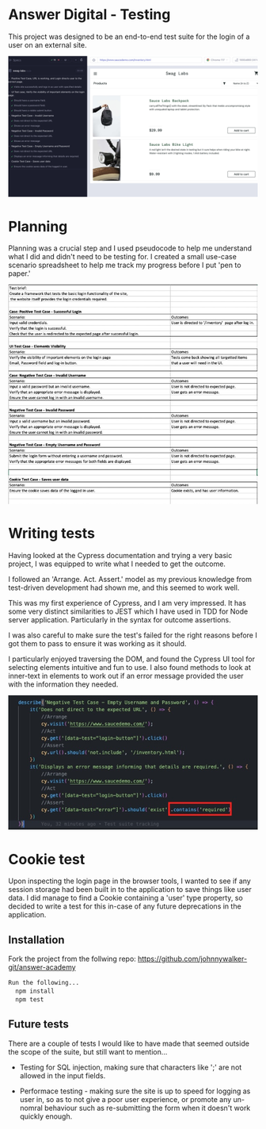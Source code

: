 
# Answer Digital - Testing

This project was designed to be an end-to-end test suite for the login of a user on an external site.

![App Screenshot](https://github.com/johnnywalker-git/answer-academy/blob/main/readme-img/overview.jpg?raw=true)

# Planning

Planning was a crucial step and I used pseudocode to help me understand what I did and didn't need to be testing for. I created a small use-case scenario spreadsheet to help me track my progress before I put 'pen to paper.'

![App Screenshot](https://github.com/johnnywalker-git/answer-academy/blob/main/readme-img/planning.jpg?raw=true)

# Writing tests

Having looked at the Cypress documentation and trying a very basic project, I was equipped to write what I needed to get the outcome.

I followed an 'Arrange. Act. Assert.' model as my previous knowledge from test-driven development had shown me, and this seemed to work well. 

This was my first experience of Cypress, and I am very impressed. It has some very distinct similarities to JEST which I have used in TDD for Node server application. Particularly in the syntax for outcome assertions.

I was also careful to make sure the test's failed for the right reasons before I got them to pass to ensure it was working as it should.

I particularly enjoyed traversing the DOM, and found the Cypress UI tool for selecting elements intuitive and fun to use. I also found methods to look at inner-text in elements to work out if an error message provided the user with the information they needed.

![App Screenshot](https://github.com/johnnywalker-git/answer-academy/blob/main/readme-img/test.jpg?raw=true)

# Cookie test

  Upon inspecting the login page in the browser tools, I wanted to see if any session storage had been built in to the application to save things like user data. I did manage to find a Cookie containing a 'user' type property, so decided to write a test for this in-case of any future deprecations in the application.


## Installation

Fork the project from the follwing repo:
https://github.com/johnnywalker-git/answer-academy

```bash
Run the following...
  npm install 
  npm test
```
    
## Future tests

There are a couple of tests I would like to have made that seemed outside the scope of the suite, but still want to mention...

 - Testing for SQL injection, making sure that characters like ';' are not allowed in the input fields.

 - Performace testing - making sure the site is up to speed for logging as user in, so as to not give a poor user experience, or promote any un-nomral behaviour such as re-submitting the form when it doesn't work quickly enough.


